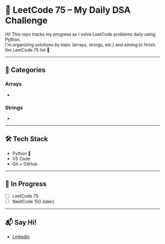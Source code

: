 # 🧠 LeetCode 75 – My Daily DSA Challenge

Hi! This repo tracks my progress as I solve LeetCode problems daily using Python.  
I'm organizing solutions by topic (arrays, strings, etc.) and aiming to finish the LeetCode 75 list 🚀

---

## 📂 Categories

### Arrays
- 

### Strings
- 

---

## 🛠 Tech Stack
- Python 🐍
- VS Code
- Git + GitHub

---

## 🌱 In Progress
- [ ] LeetCode 75
- [ ] NeetCode 150 (later)

---

## 📬 Say Hi!
- [LinkedIn](https://www.linkedin.com/in/alissaannjosy/)
